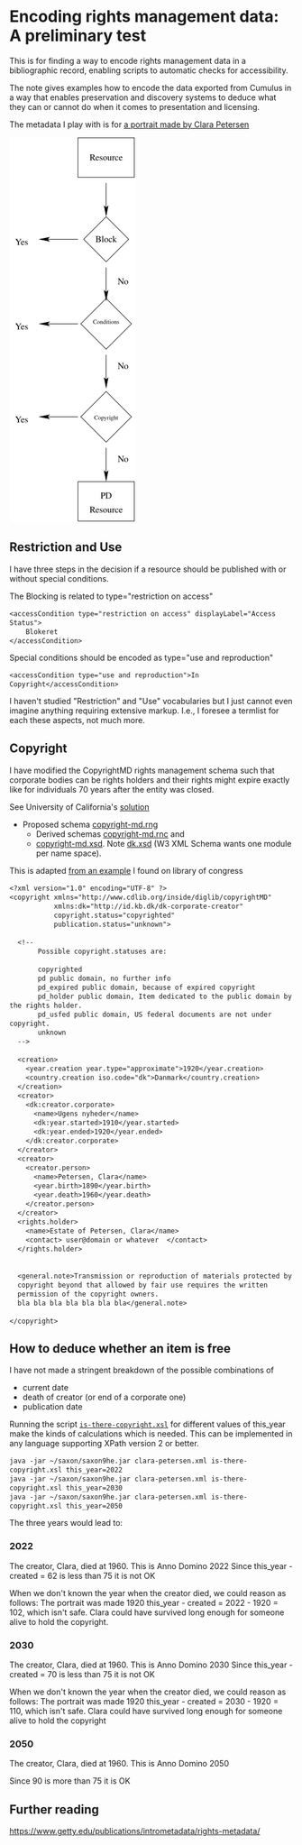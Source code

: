 
# Encoding rights management data: A preliminary test

This is for finding a way to encode rights management data in a
bibliographic record, enabling scripts to automatic checks for
accessibility.

The note gives examples how to encode the data exported from
Cumulus in a way that enables preservation and discovery systems to
deduce what they can or cannot do when it comes to presentation and
licensing.

The metadata I play with is for [a portrait made by Clara Petersen](./clara-petersen.xml)

![Descision tree](decision-tree.svg)

## Restriction and Use

I have three steps in the decision if a resource should be published
with or without special conditions.

The Blocking is related to  type="restriction on access"

```
<accessCondition type="restriction on access" displayLabel="Access Status">
	Blokeret
</accessCondition>
```

Special conditions should be encoded as  type="use and reproduction"

```
<accessCondition type="use and reproduction">In Copyright</accessCondition>
```

I haven't studied "Restriction" and "Use" vocabularies but I just
cannot even imagine anything requiring extensive markup. I.e., I
foresee a termlist for each these aspects, not much more.

## Copyright

I have modified the CopyrightMD rights management schema such that
corporate bodies can be rights holders and their rights might expire
exactly like for individuals 70 years after the entity was closed.

See University of California's [solution](https://cdlib.org/groups/rights-management-group-copyrightmd/)

* Proposed schema [copyright-md.rng](copyright-md.rng)
  * Derived schemas [copyright-md.rnc](copyright-md.rnc) and
  * [copyright-md.xsd](copyright-md.xsd). Note [dk.xsd](dk.xsd) (W3 XML Schema wants one module per name space).
  

This is adapted [from an example](https://www.loc.gov/standards/mods/userguide/accesscondition.html#examples) I found on library of congress
  

```
<?xml version="1.0" encoding="UTF-8" ?>
<copyright xmlns="http://www.cdlib.org/inside/diglib/copyrightMD"
           xmlns:dk="http://id.kb.dk/dk-corporate-creator"
           copyright.status="copyrighted"
           publication.status="unknown">

  <!-- 
       Possible copyright.statuses are:

       copyrighted
       pd public domain, no further info
       pd_expired public domain, because of expired copyright
       pd_holder public domain, Item dedicated to the public domain by the rights holder.
       pd_usfed public domain, US federal documents are not under copyright.
       unknown
  -->
  
  <creation>
    <year.creation year.type="approximate">1920</year.creation>
    <country.creation iso.code="dk">Danmark</country.creation>
  </creation>
  <creator>
    <dk:creator.corporate>
      <name>Ugens nyheder</name>
      <dk:year.started>1910</year.started>
      <dk:year.ended>1920</year.ended>
    </dk:creator.corporate>
  </creator>
  <creator>
    <creator.person>
      <name>Petersen, Clara</name>
      <year.birth>1890</year.birth>
      <year.death>1960</year.death>
    </creator.person>
  </creator>
  <rights.holder>
    <name>Estate of Petersen, Clara</name>
    <contact> user@domain or whatever  </contact>
  </rights.holder>


  <general.note>Transmission or reproduction of materials protected by
  copyright beyond that allowed by fair use requires the written
  permission of the copyright owners.
  bla bla bla bla bla bla bla</general.note>

</copyright>
```

## How to deduce whether an item is free

I have not made a stringent breakdown of the possible combinations of 

* current date
* death of creator (or end of a corporate one)
* publication date

Running the script [`is-there-copyright.xsl`](is-there-copyright.xsl) for different values of
this_year make the kinds of calculations which is needed. This can be
implemented in any language supporting XPath version 2 or better.

```
java -jar ~/saxon/saxon9he.jar clara-petersen.xml is-there-copyright.xsl this_year=2022
java -jar ~/saxon/saxon9he.jar clara-petersen.xml is-there-copyright.xsl this_year=2030
java -jar ~/saxon/saxon9he.jar clara-petersen.xml is-there-copyright.xsl this_year=2050
```

The three years would lead to:

### 2022

The creator, Clara, died at 1960.
This is Anno Domino 2022
Since  this_year - created = 62 is less than 75 it is not OK 

When we don't known the year when the creator died, we could reason as follows: The portrait was made 1920  this_year - created = 2022 - 1920 = 102, which isn't safe. Clara could have survived long enough for someone alive to hold the copyright.

### 2030

The creator, Clara, died at 1960.
This is Anno Domino 2030
Since  this_year - created = 70 is less than 75 it is not OK 

When we don't known the year when the creator died, we could reason as follows: The portrait was made 1920  this_year - created = 2030 - 1920 = 110, which isn't safe. Clara could have survived long enough for someone alive to hold the copyright

### 2050

The creator, Clara, died at 1960.
This is Anno Domino 2050

Since  90 is more than 75 it is OK 

## Further reading

https://www.getty.edu/publications/intrometadata/rights-metadata/
